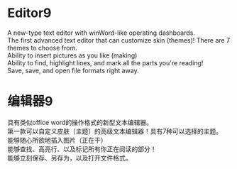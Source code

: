 # Editor9
A new-type text editor with winWord-like operating dashboards.  
The first advanced text editor that can customize skin (themes)! There are 7 themes to choose from.  
Ability to insert pictures as you like (making)  
Ability to find, highlight lines, and mark all the parts you're reading!  
Save, save, and open file formats right away.

# 编辑器9
具有类似office word的操作格式的新型文本编辑器。  
第一款可以自定义皮肤（主题）的高级文本编辑器！具有7种可以选择的主题。  
能够随心所欲地插入图片（正在干）  
能够查找、高亮行、以及标记所有你正在阅读的部分！  
能够立刻保存、另存为，以及打开文件格式。
